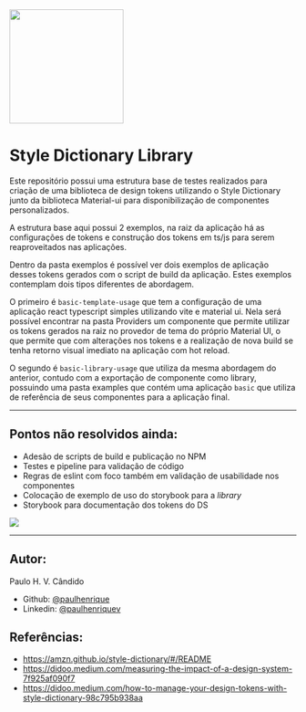 <img width="200px" src="https://media0.giphy.com/media/v1.Y2lkPTc5MGI3NjExYTVjYzA5YWEzNWUwMzQ5NWI5NzEwNTc4MTQ0NzhkNTE1MTg1ODBmMCZjdD1z/CEHtFH3rJ6xdhBUKIT/giphy.gif" >


# Style Dictionary Library 
Este repositório possui uma estrutura base de testes realizados para criação de uma biblioteca de design tokens utilizando o Style Dictionary junto da biblioteca Material-ui para disponibilização de componentes personalizados.

A estrutura base aqui possui 2 exemplos, na raiz da aplicação há as configurações de tokens e construção dos tokens em ts/js para serem reaproveitados nas aplicações. 

Dentro da pasta exemplos é possível ver dois exemplos de aplicação desses tokens gerados com o script de build da aplicação. Estes exemplos contemplam dois tipos diferentes de abordagem. 

O primeiro é `basic-template-usage` que tem a configuração de uma aplicação react typescript simples utilizando vite e material ui. Nela será possível encontrar na pasta Providers um componente que permite utilizar os tokens gerados na raiz no provedor de tema do próprio Material UI, o que permite que com alterações nos tokens e a realização de nova build se tenha retorno visual imediato na aplicação com hot reload.

O segundo é `basic-library-usage` que utiliza da mesma abordagem do anterior, contudo com a exportação de componente como library, possuindo uma pasta examples que contém uma aplicação `basic` que utiliza de referência de seus componentes para a aplicação final.


----- 
## Pontos não resolvidos ainda:
* Adesão de scripts de build e publicação no NPM
* Testes e pipeline para validação de código 
* Regras de eslint com foco também em validação de usabilidade nos componentes
* Colocação de exemplo de uso do storybook para a *library*
* Storybook para documentação dos tokens do DS

<img src="https://media1.giphy.com/media/W9wHF6yVazlrW/giphy.gif?cid=ecf05e47bu1tg7gv686rf9zq5iwy1mgas63t1nj3rizyfsg8&rid=giphy.gif&ct=g" />


___

## Autor:

Paulo H. V. Cândido

* Github: [@paulhenrique](https://github.com/paulhenrique)
* Linkedin: [@paulhenriquev](https://www.linkedin.com/in/paulhenriquev/)



## Referências: 

* https://amzn.github.io/style-dictionary/#/README
* https://didoo.medium.com/measuring-the-impact-of-a-design-system-7f925af090f7
* https://didoo.medium.com/how-to-manage-your-design-tokens-with-style-dictionary-98c795b938aa

